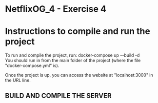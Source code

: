 # NetflixOG_4 - Exercise 4

# Instructions to compile and run the project  

To run and compile the project, run: docker-compose up --build -d  
You should run in from the main folder of the project (where the file "docker-compose.yml" is).  

Once the project is up, you can access the website at "localhost:3000" in the URL line.  

## BUILD AND COMPILE THE SERVER  















